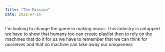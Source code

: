 ```yaml
---
Title: "The Mission" 
Date: 2021-07-16 
---
```





I'm looking to change the game in making music. This industry is untapped we have to show that humans too can create playlist then to rely on the machines that do it 
for us we have to remember that we can think for ourselves and that no machine can take away our uniqueness 
